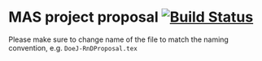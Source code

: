 # MAS project proposal [![Build Status](https://travis-ci.org/mas-group/project-proposal.svg?branch=master)](https://travis-ci.org/mas-group/project-proposal)


Please make sure to change name of the file to match the naming convention, e.g. `DoeJ-RnDProposal.tex`
